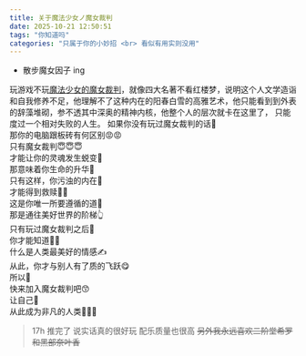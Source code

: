 ```yaml
---
title: 关于魔法少女ノ魔女裁判
date: 2025-10-21 12:50:51
tags: "你知道吗"
categories: "只属于你的小妙招 <br> 看似有用实则没用"
---
```

- 散步魔女因子 ing  

玩游戏不玩[魔法少女的魔女裁判](https://store.steampowered.com/app/3101040/_/?l=schinese)，就像四大名著不看红楼梦，说明这个人文学造诣和自我修养不足，他理解不了这种内在的阳春白雪的高雅艺术，他只能看到到外表的辞藻堆砌，参不透其中深奥的精神内核，他整个人的层次就卡在这里了， 只能度过一个相对失败的人生。
如果你没有玩过魔女裁判的话🥺  
那你的电脑跟板砖有何区别😡😡  
只有魔女裁判😇😇😇  
才能让你的灵魂发生蜕变🥰  
那意味着你生命的升华🥹  
只有这样，你污浊的内在🥵  
才能得到救赎🤗🤗  
这是你唯一所要遵循的道🤜  
那是通往美好世界的阶梯👆  
只有玩过魔女裁判之后🫶  
你才能知道😮‍💨  
什么是人类最美好的情感✍️  
从此，你才与别人有了质的飞跃😋  
所以🥹  
快来加入魔女裁判吧😙  
让自己🥵  
从此成为非凡的人类💪💪💪  
> 17h 推完了 说实话真的很好玩 配乐质量也很高 ~~另外我永远喜欢二阶堂希罗和黑部奈叶香~~
